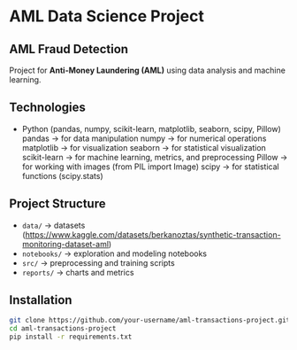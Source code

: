 # AML Data Science Project

## AML Fraud Detection

Project for **Anti-Money Laundering (AML)** using data analysis and machine learning.  

## Technologies
- Python (pandas, numpy, scikit-learn, matplotlib, seaborn, scipy, Pillow)
pandas → for data manipulation
numpy → for numerical operations
matplotlib → for visualization
seaborn → for statistical visualization
scikit-learn → for machine learning, metrics, and preprocessing
Pillow → for working with images (from PIL import Image)
scipy → for statistical functions (scipy.stats)

## Project Structure
- `data/` → datasets (https://www.kaggle.com/datasets/berkanoztas/synthetic-transaction-monitoring-dataset-aml)
- `notebooks/` → exploration and modeling notebooks
- `src/` → preprocessing and training scripts
- `reports/` → charts and metrics

## Installation
```bash
git clone https://github.com/your-username/aml-transactions-project.git
cd aml-transactions-project
pip install -r requirements.txt
